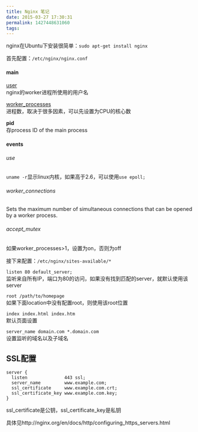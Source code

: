 ```yaml
---
title: Nginx 笔记
date: 2015-03-27 17:30:31
permalink: 1427448631060
tags:
---
```


nginx在Ubuntu下安装很简单：`sudo apt-get install nginx`

首先配置：`/etc/nginx/nginx.conf`

#### main

[user](http://nginx.org/en/docs/ngx_core_module.html#user)   
nginx的worker进程所使用的用户名

[worker_processes](http://nginx.org/en/docs/ngx_core_module.html#worker_processes)   
进程数，取决于很多因素，可以先设置为CPU的核心数

**pid**   
存process ID of the main process

#### events

###### use    
`uname -r`显示linux内核，如果高于2.6，可以使用`use epoll;`

###### worker_connections    
Sets the maximum number of simultaneous connections that can be opened by a worker process.

###### accept_mutex
如果worker_processes>1，设置为on，否则为off

接下来配置：`/etc/nginx/sites-available/*`

`listen 80 default_server;`   
监听来自所有IP，端口为80的访问，如果没有找到匹配的server，就默认使用该server

`root /path/to/homepage`   
如果下面location中没有配置root，则使用该root位置

`index index.html index.htm`   
默认页面设置

`server_name domain.com *.domain.com`   
设置监听的域名以及子域名

## SSL配置

    server {
      listen              443 ssl;
      server_name         www.example.com;
      ssl_certificate     www.example.com.crt;
      ssl_certificate_key www.example.com.key;
    }

ssl_certificate是公钥，ssl_certificate_key是私钥

具体见http://nginx.org/en/docs/http/configuring_https_servers.html
